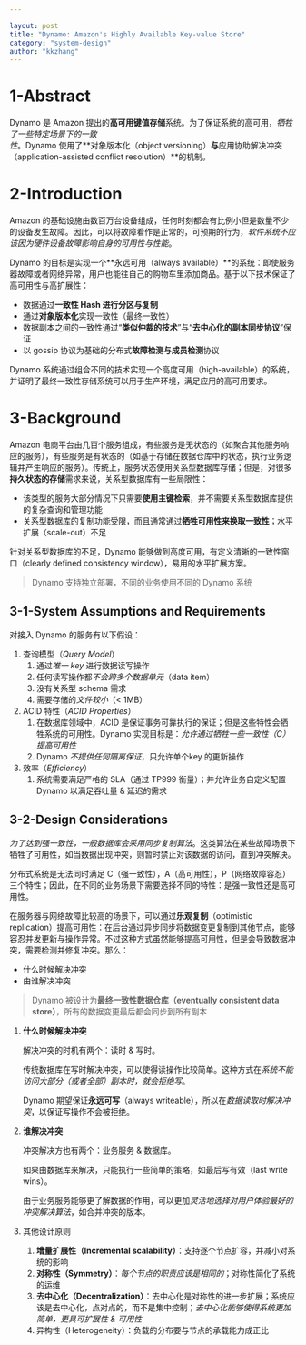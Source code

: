 ```yaml
---

layout: post
title: "Dynamo: Amazon's Highly Available Key-value Store"
category: "system-design"
author: "kkzhang"
---
```


# 1-Abstract

Dynamo 是 Amazon 提出的**高可用键值存储**系统。为了保证系统的高可用，*牺牲了一些特定场景下的一致性*。Dynamo 使用了**对象版本化（object versioning）**与**应用协助解决冲突（application-assisted conflict resolution）**的机制。

# 2-Introduction

Amazon 的基础设施由数百万台设备组成，任何时刻都会有比例小但是数量不少的设备发生故障。因此，可以将故障看作是正常的，可预期的行为，*软件系统不应该因为硬件设备故障影响自身的可用性与性能*。

Dynamo 的目标是实现一个**永远可用（always available）**的系统：即使服务器故障或者网络异常，用户也能往自己的购物车里添加商品。基于以下技术保证了高可用性与高扩展性：

- 数据通过**一致性 Hash 进行分区与复制**
- 通过**对象版本化**实现一致性（最终一致性）
- 数据副本之间的一致性通过“**类似仲裁的技术**”与“**去中心化的副本同步协议**”保证
- 以 gossip 协议为基础的分布式**故障检测与成员检测**协议

Dynamo 系统通过组合不同的技术实现一个高度可用（high-available）的系统，并证明了最终一致性存储系统可以用于生产环境，满足应用的高可用要求。

# 3-Background

Amazon 电商平台由几百个服务组成，有些服务是无状态的（如聚合其他服务响应的服务），有些服务是有状态的（如基于存储在数据仓库中的状态，执行业务逻辑并产生响应的服务）。传统上，服务状态使用关系型数据库存储；但是，对很多**持久状态的存储**需求来说，关系型数据库有一些局限性：

- 该类型的服务大部分情况下只需要**使用主键检索**，并不需要关系型数据库提供的复杂查询和管理功能
- 关系型数据库的复制功能受限，而且通常通过**牺牲可用性来换取一致性**；水平扩展（scale-out）不足

针对关系型数据库的不足，Dynamo 能够做到高度可用，有定义清晰的一致性窗口（clearly defined consistency window），易用的水平扩展方案。

> Dynamo 支持独立部署，不同的业务使用不同的 Dynamo 系统
> 

## 3-1-**System Assumptions and Requirements**

对接入 Dynamo 的服务有以下假设：

1. 查询模型（*Query Model*）
    1. 通过*唯一 key* 进行数据读写操作
    2. 任何读写操作都*不会跨多个数据单元*（data item）
    3. 没有关系型 schema 需求
    4. 需要存储的*文件较小*（< 1MB）
2. ACID 特性（*ACID Properties*）
    1. 在数据库领域中，ACID 是保证事务可靠执行的保证；但是这些特性会牺牲系统的可用性。Dynamo 实现目标是：*允许通过牺牲一些一致性（C）提高可用性*
    2. Dynamo *不提供任何隔离保证*，只允许单个key 的更新操作
3. 效率（*Efficiency*）
    1. 系统需要满足严格的 SLA（通过 TP999 衡量）；并允许业务自定义配置 Dynamo 以满足吞吐量 & 延迟的需求

## 3-2-**Design Considerations**

*为了达到强一致性，一般数据库会采用同步复制算法*。这类算法在某些故障场景下牺牲了可用性，如当数据出现冲突，则暂时禁止对该数据的访问，直到冲突解决。

分布式系统是无法同时满足 C（强一致性），A（高可用性），P（网络故障容忍）三个特性；因此，在不同的业务场景下需要选择不同的特性：是强一致性还是高可用性。

在服务器与网络故障比较高的场景下，可以通过**乐观复制**（optimistic replication）提高可用性：在后台通过异步同步将数据变更复制到其他节点，能够容忍并发更新与操作异常。不过这种方式虽然能够提高可用性，但是会导致数据冲突，需要检测并修复冲突。那么：

- 什么时候解决冲突
- 由谁解决冲突

> Dynamo 被设计为**最终一致性数据仓库（eventually consistent data store）**，所有的数据变更最后都会同步到所有副本

1. **什么时候解决冲突**
    
    解决冲突的时机有两个：读时 & 写时。
    
    传统数据库在写时解决冲突，可以使得读操作比较简单。这种方式在*系统不能访问大部分（或者全部）副本时，就会拒绝写*。
    
    Dynamo 期望保证**永远可写**（always writeable），所以在*数据读取时解决冲突*，以保证写操作不会被拒绝。
    
2. **谁解决冲突**
    
    冲突解决方也有两个：业务服务 & 数据库。
    
    如果由数据库来解决，只能执行一些简单的策略，如最后写有效（last write wins）。
    
    由于业务服务能够更了解数据的作用，可以更加*灵活地选择对用户体验最好的冲突解决算法*，如合并冲突的版本。
    
3. 其他设计原则
    1. **增量扩展性（Incremental scalability）**：支持逐个节点扩容，并减小对系统的影响
    2. **对称性（Symmetry）**：*每个节点的职责应该是相同的*；对称性简化了系统的运维
    3. **去中心化（Decentralization）**：去中心化是对称性的进一步扩展；系统应该是去中心化，点对点的，而不是集中控制；*去中心化能够使得系统更加简单，更具可扩展性 & 可用性*
    4. 异构性（Heterogeneity）：负载的分布要与节点的承载能力成正比

